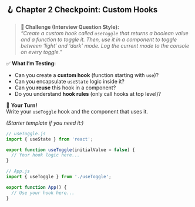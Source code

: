 
## 🪝 Chapter 2 Checkpoint: Custom Hooks

> **🎯 Challenge (Interview Question Style):**  
> *“Create a custom hook called `useToggle` that returns a boolean value and a function to toggle it. Then, use it in a component to toggle between ‘light’ and ‘dark’ mode. Log the current mode to the console on every toggle.”*

✅ **What I’m Testing:**
- Can you create a **custom hook** (function starting with `use`)?
- Can you encapsulate `useState` logic inside it?
- Can you **reuse** this hook in a component?
- Do you understand **hook rules** (only call hooks at top level)?



📝 **Your Turn!**  
Write your `useToggle` hook and the component that uses it.

*(Starter template if you need it:)*

```jsx
// useToggle.js
import { useState } from 'react';

export function useToggle(initialValue = false) {
  // Your hook logic here...
}

// App.js
import { useToggle } from './useToggle';

export function App() {
  // Use your hook here...
}
```
